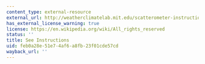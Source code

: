 ```yaml
---
content_type: external-resource
external_url: http://weatherclimatelab.mit.edu/scatterometer-instructions
has_external_license_warning: true
license: https://en.wikipedia.org/wiki/All_rights_reserved
status: ''
title: See Instructions
uid: feb0a28e-51e7-4af6-a8fb-23f01cde57cd
wayback_url: ''
---
```

